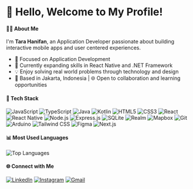 # 👋 Hello, Welcome to My Profile!

#### 👩‍💻 About Me

I'm **Tara Hanifan**, an Application Developer passionate about building interactive mobile apps and user centered experiences.

- 🎯 Focused on Application Development  
- 🌱 Currently expanding skills in React Native and .NET Framework  
- 💡 Enjoy solving real world problems through technology and design  
- 📍 Based in Jakarta, Indonesia | 🌐 Open to collaboration and learning opportunities

#### 🧰 Tech Stack

![JavaScript](https://img.shields.io/badge/-JavaScript-F7DF1E?style=for-the-badge&logo=javascript&logoColor=black)
![TypeScript](https://img.shields.io/badge/-TypeScript-3178C6?style=for-the-badge&logo=typescript&logoColor=white)
![Java](https://img.shields.io/badge/-Java-007396?style=for-the-badge&logo=java&logoColor=white)
![Kotlin](https://img.shields.io/badge/-Kotlin-0095D5?style=for-the-badge&logo=kotlin&logoColor=white)
![HTML5](https://img.shields.io/badge/-HTML5-E34F26?style=for-the-badge&logo=html5&logoColor=white)
![CSS3](https://img.shields.io/badge/-CSS3-1572B6?style=for-the-badge&logo=css3&logoColor=white)
![React](https://img.shields.io/badge/-React-20232A?style=for-the-badge&logo=react&logoColor=61DAFB)
![React Native](https://img.shields.io/badge/-React%20Native-20232A?style=for-the-badge&logo=react&logoColor=61DAFB)
![Node.js](https://img.shields.io/badge/-Node.js-339933?style=for-the-badge&logo=node.js&logoColor=white)
![Express.js](https://img.shields.io/badge/-Express.js-000000?style=for-the-badge&logo=express&logoColor=white)
![SQLite](https://img.shields.io/badge/-SQLite-003B57?style=for-the-badge&logo=sqlite&logoColor=white)
![Realm](https://img.shields.io/badge/-Realm-39477F?style=for-the-badge&logo=realm&logoColor=white)
![Mapbox](https://img.shields.io/badge/-Mapbox-4264FB?style=for-the-badge&logo=mapbox&logoColor=white)
![Git](https://img.shields.io/badge/-Git-F05032?style=for-the-badge&logo=git&logoColor=white)
![Arduino](https://img.shields.io/badge/-Arduino-00979D?style=for-the-badge&logo=arduino&logoColor=white)
![Tailwind CSS](https://img.shields.io/badge/-Tailwind%20CSS-06B6D4?style=for-the-badge&logo=tailwindcss&logoColor=white)
![Figma](https://img.shields.io/badge/-Figma-F24E1E?style=for-the-badge&logo=figma&logoColor=white)
![Next.js](https://img.shields.io/badge/-Next.js-000000?style=for-the-badge&logo=next.js&logoColor=white)

#### 📊 Most Used Languages

![Top Languages](https://github-readme-stats.vercel.app/api/top-langs/?username=ttarreuu&layout=compact&theme=tokyonight&hide_border=true)



#### 🌐 Connect with Me

[![LinkedIn](https://img.shields.io/badge/-LinkedIn-0A66C2?style=for-the-badge&logo=linkedin&logoColor=white&logoWidth=20)](https://linkedin.com/in/tarahanifan)
[![Instagram](https://img.shields.io/badge/-Instagram-E4405F?style=for-the-badge&logo=instagram&logoColor=white&logoWidth=20)](https://instagram.com/tarrrrrrrrrra)
[![Gmail](https://img.shields.io/badge/-Gmail-D14836?style=for-the-badge&logo=gmail&logoColor=white&logoWidth=20)](mailto:tarahanifanfaza@gmail.com)

